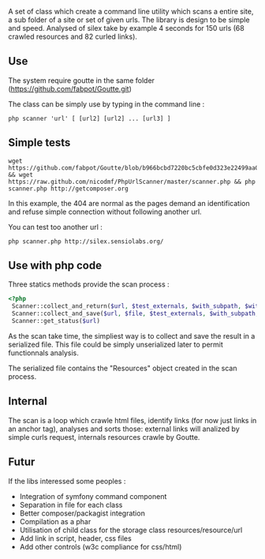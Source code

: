 A set of class which create a command line utility which scans a entire site, a sub folder of a site or set of given urls.
The library is design to be simple and speed. Analysed of silex take by example 4 seconds for 150 urls (68 crawled resources and 82 curled links).

Use
---

The system require goutte in the same folder (https://github.com/fabpot/Goutte.git)

The class can be simply use by typing in the command line :

```
php scanner 'url' [ [url2] [url2] ... [url3] ]
```

Simple tests
------------

```
wget https://github.com/fabpot/Goutte/blob/b966bcbd7220bc5cbfe0d323e22499aa022a6c75/goutte.phar && wget https://raw.github.com/nicodmf/PhpUrlScanner/master/scanner.php && php scanner.php http://getcomposer.org
```

In this example, the 404 are normal as the pages demand an identification and refuse simple connection without following another url.

You can test too another url : 

```
php scanner.php http://silex.sensiolabs.org/
```

Use with php code
-----------------

Three statics methods provide the scan process :
```php
<?php
 Scanner::collect_and_return($url, $test_externals, $with_subpath, $with_sub_domain, $max_depth)
 Scanner::collect_and_save($url, $file, $test_externals, $with_subpath, $with_sub_domain, $max_depth)
 Scanner::get_status($url)
```

As the scan take time, the simpliest way is to collect and save the result in a serialized file. This file could be simply unserialized later to permit functionnals analysis.

The serialized file contains the "Resources" object created in the scan process.

Internal
--------
The scan is a loop which crawle html files, identify links (for now just links in an anchor tag), analyses and sorts those: external links will analized by simple curls request, internals resources crawle by Goutte.

Futur
-----
If the libs interessed some peoples :

 - Integration of symfony command component
 - Separation in file for each class
 - Better composer/packagist integration
 - Compilation as a phar
 - Utilisation of child class for the storage class resources/resource/url
 - Add link in script, header, css files
 - Add other controls (w3c compliance for css/html)
